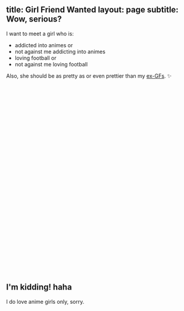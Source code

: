 title: Girl Friend Wanted
layout: page
subtitle: Wow, serious?
---

I want to meet a girl who is:

- addicted into animes or
- not against me addicting into animes
- loving football or
- not against me loving football

Also, she should be as pretty as or even prettier than my [ex-GFs](/about.html#u540E_u5BAB). ✨

<div style="height:500px;"></div>

## I'm kidding! haha

I do love anime girls only, sorry.
